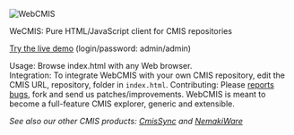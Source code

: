 ![WebCMIS](https://raw.github.com/nicolas-raoul/WebCMIS/master/logo.png)

WeCMIS: Pure HTML/JavaScript client for CMIS repositories

[Try the live demo](http://nicolas-raoul.github.io/WebCMIS/) (login/password: admin/admin)

Usage: Browse index.html with any Web browser.  
Integration: To integrate WebCMIS with your own CMIS repository, edit the CMIS URL, repository, folder in `index.html`.
Contributing: Please [reports bugs](https://github.com/nicolas-raoul/WebCMIS/issues), fork and send us patches/improvements. WebCMIS is meant to become a full-feature CMIS explorer, generic and extensible.

*See also our other CMIS products: [CmisSync](http://CmisSync.com) and [NemakiWare](http://NemakiWare.com)*

